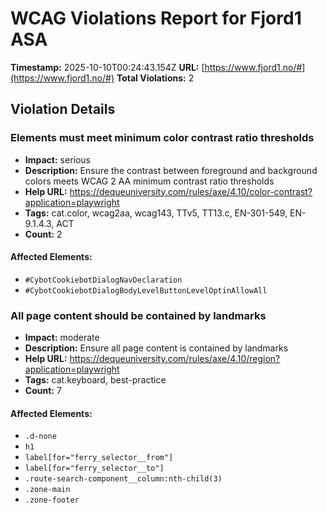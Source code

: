 # WCAG Violations Report for Fjord1 ASA

**Timestamp:** 2025-10-10T00:24:43.154Z
**URL:** [https://www.fjord1.no/#](https://www.fjord1.no/#)
**Total Violations:** 2

## Violation Details

### Elements must meet minimum color contrast ratio thresholds

- **Impact:** serious
- **Description:** Ensure the contrast between foreground and background colors meets WCAG 2 AA minimum contrast ratio thresholds
- **Help URL:** https://dequeuniversity.com/rules/axe/4.10/color-contrast?application=playwright
- **Tags:** cat.color, wcag2aa, wcag143, TTv5, TT13.c, EN-301-549, EN-9.1.4.3, ACT
- **Count:** 2

#### Affected Elements:

- `#CybotCookiebotDialogNavDeclaration`
- `#CybotCookiebotDialogBodyLevelButtonLevelOptinAllowAll`

### All page content should be contained by landmarks

- **Impact:** moderate
- **Description:** Ensure all page content is contained by landmarks
- **Help URL:** https://dequeuniversity.com/rules/axe/4.10/region?application=playwright
- **Tags:** cat.keyboard, best-practice
- **Count:** 7

#### Affected Elements:

- `.d-none`
- `h1`
- `label[for="ferry_selector__from"]`
- `label[for="ferry_selector__to"]`
- `.route-search-component__column:nth-child(3)`
- `.zone-main`
- `.zone-footer`
